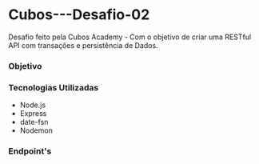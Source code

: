 # Cubos---Desafio-02
Desafio feito pela Cubos Academy - Com o objetivo de criar uma RESTful API com transações e persistência de Dados.


### Objetivo

### Tecnologias Utilizadas
 - Node.js
 - Express
 - date-fsn
 - Nodemon
    

### Endpoint's
